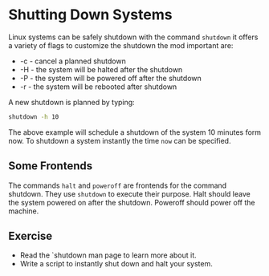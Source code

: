 # Shutting Down Systems

Linux systems can be safely shutdown with the command `shutdown` it offers a variety of flags to customize the shutdown the mod important are:

- -c - cancel a planned shutdown
- -H - the system will be halted after the shutdown
- -P - the system will be powered off after the shutdown
- -r - the system will be rebooted after shutdown

A new shutdown is planned by typing: 

``` bash
shutdown -h 10
```

The above example will schedule a shutdown of the system 10 minutes form now.
To shutdown a system instantly the time `now` can be specified.

## Some Frontends
The commands `halt` and `poweroff` are frontends for the command shutdown. They use `shutdown` to execute their purpose.
Halt should leave the system powered on after the shutdown. Poweroff should power off the machine.

## Exercise 
- Read the `shutdown man page to learn more about it.
- Write a script to instantly shut down and halt your system.
